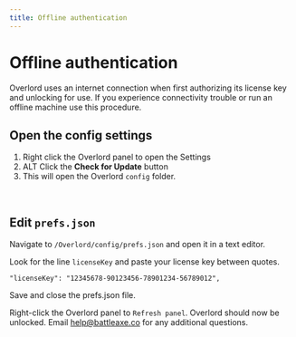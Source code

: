 ```yaml
---
title: Offline authentication
---
```

# Offline authentication

Overlord uses an internet connection when first authorizing its license key and unlocking for use. If you experience connectivity trouble or run an offline machine use this procedure.

## Open the config settings
1. Right click the Overlord panel to open the Settings
2. ALT Click the **Check for Update** button
3. This will open the Overlord `config` folder.

<Screenshot 
    url="/overlord/offline-auth-button.jpg" 
    alt="click icon" 
    width="600px"
    round outline
 />

<br />

## Edit `prefs.json`

 Navigate to `/Overlord/config/prefs.json` and open it in a text editor. 

<Screenshot 
    url="/overlord/offline-auth-nav.jpg" 
    alt="Render" 
    left
    round outline
 />


Look for the line `licenseKey` and paste your license key between quotes.

```
"licenseKey": "12345678-90123456-78901234-56789012",
```

<Screenshot 
    url="/overlord/offline-auth-config.jpg" 
    alt="Config" 
    center
    round outline
 />

Save and close the prefs.json file.

Right-click the Overlord panel to `Refresh panel`. Overlord should now be unlocked. Email help@battleaxe.co for any additional questions.